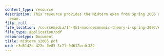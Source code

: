 ```yaml
---
content_type: resource
description: This resource provides the Midterm exam from Spring 2005 as a practice
  exam.
file: null
file_location: /coursemedia/14-451-macroeconomic-theory-i-spring-2007/e3d6142d422c0e853c710d612bcdc382_midterm_s2005.pdf
file_type: application/pdf
resourcetype: Document
title: midterm_s2005.pdf
uid: e3d6142d-422c-0e85-3c71-0d612bcdc382
---
```

